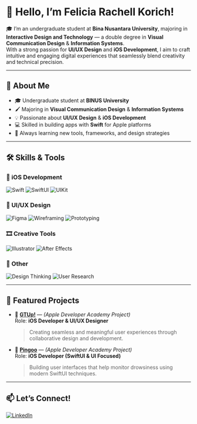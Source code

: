 # 👋 Hello, I’m Felicia Rachell Korich!

🎓 I’m an undergraduate student at **Bina Nusantara University**, majoring in **Interactive Design and Technology** — a double degree in **Visual Communication Design** & **Information Systems**.  
With a strong passion for **UI/UX Design** and **iOS Development**, I aim to craft intuitive and engaging digital experiences that seamlessly blend creativity and technical precision.

---

## 🚀 About Me

- 🎓 Undergraduate student at **BINUS University**
- 🖌️ Majoring in **Visual Communication Design** & **Information Systems**
- 💡 Passionate about **UI/UX Design** & **iOS Development**
- 💻 Skilled in building apps with **Swift** for Apple platforms
- 🌱 Always learning new tools, frameworks, and design strategies

---

## 🛠️ Skills & Tools

### 📱 iOS Development
![Swift](https://img.shields.io/badge/Swift-orange?logo=swift&logoColor=white)
![SwiftUI](https://img.shields.io/badge/SwiftUI-blue?logo=apple&logoColor=white)
![UIKit](https://img.shields.io/badge/UIKit-lightgrey?logo=apple)

### 🎨 UI/UX Design
![Figma](https://img.shields.io/badge/Figma-fff?logo=figma&logoColor=black)
![Wireframing](https://img.shields.io/badge/Wireframing-blueviolet)
![Prototyping](https://img.shields.io/badge/Prototyping-orange)

### 🎞️ Creative Tools
![Illustrator](https://img.shields.io/badge/Illustrator-F24E1E?logo=adobe-illustrator&logoColor=white)
![After Effects](https://img.shields.io/badge/After%20Effects-9999FF?logo=adobe-after-effects&logoColor=white)

### 🧠 Other
![Design Thinking](https://img.shields.io/badge/Design%20Thinking-yellowgreen)
![User Research](https://img.shields.io/badge/User%20Research-lightblue)

---

## 🌟 Featured Projects

- 🔹 [**GTUp!**](https://github.com/ChronoStellar/GTUp) — *(Apple Developer Academy Project)*  
  Role: **iOS Developer & UI/UX Designer**  
  > Creating seamless and meaningful user experiences through collaborative design and development.

- 🔹 [**Pingoo**](https://github.com/kevinprtn/DrowsinessTeam.git) — *(Apple Developer Academy Project)*  
  Role: **iOS Developer (SwiftUI & UI Focused)**  
  > Building user interfaces that help monitor drowsiness using modern SwiftUI techniques.

---

## 📫 Let’s Connect!

[![LinkedIn](https://img.shields.io/badge/Felicia%20Rachell%20Korich-blue?logo=linkedin&style=for-the-badge)](https://www.linkedin.com/in/felicia-rachell-korich)
